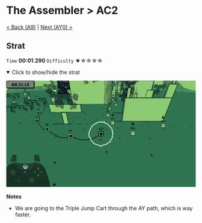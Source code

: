 # The Assembler > AC2

[< Back (A9)](https://github.com/Doublevil/scbspeedrun/blob/main/levels/A/A9.md) | [Next (AY0) >](https://github.com/Doublevil/scbspeedrun/blob/main/levels/A/AY0.md)

## Strat

`Time` **00:01.290** `Difficulty` ★☆☆☆☆
<details open>
  <summary>Click to show/hide the strat</summary>

  ![gif](https://github.com/Doublevil/scbspeedrun/blob/main/media/levels/A/AC2_Strat.webp)

  **Notes**
  - We are going to the Triple Jump Cart through the AY path, which is way faster.
</details>
